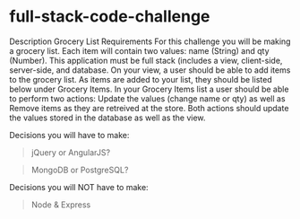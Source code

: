 # full-stack-code-challenge
Description
Grocery List
Requirements
For this challenge you will be making a grocery list. Each item will contain two values: name (String) and qty (Number). This application must be full stack (includes a view, client-side, server-side, and database. On your view, a user should be able to add items to the grocery list. As items are added to your list, they should be listed below under Grocery Items. In your Grocery Items list a user should be able to perform two actions: Update the values (change name or qty) as well as Remove items as they are retreived at the store. Both actions should update the values stored in the database as well as the view.

Decisions you will have to make:

> jQuery or AngularJS?

> MongoDB or PostgreSQL?

Decisions you will NOT have to make:

> Node & Express

